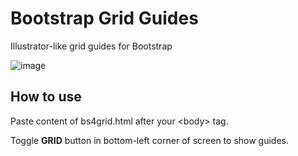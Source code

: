 # Bootstrap Grid Guides
Illustrator-like grid guides for Bootstrap

![image](https://user-images.githubusercontent.com/2047645/133603844-e7fe5b6e-96e9-4b9d-9102-00eaa9d3ba02.png)

## How to use
Paste content of bs4grid.html after your &lt;body&gt; tag.

Toggle <strong>GRID</strong> button in bottom-left corner of screen to show guides.
